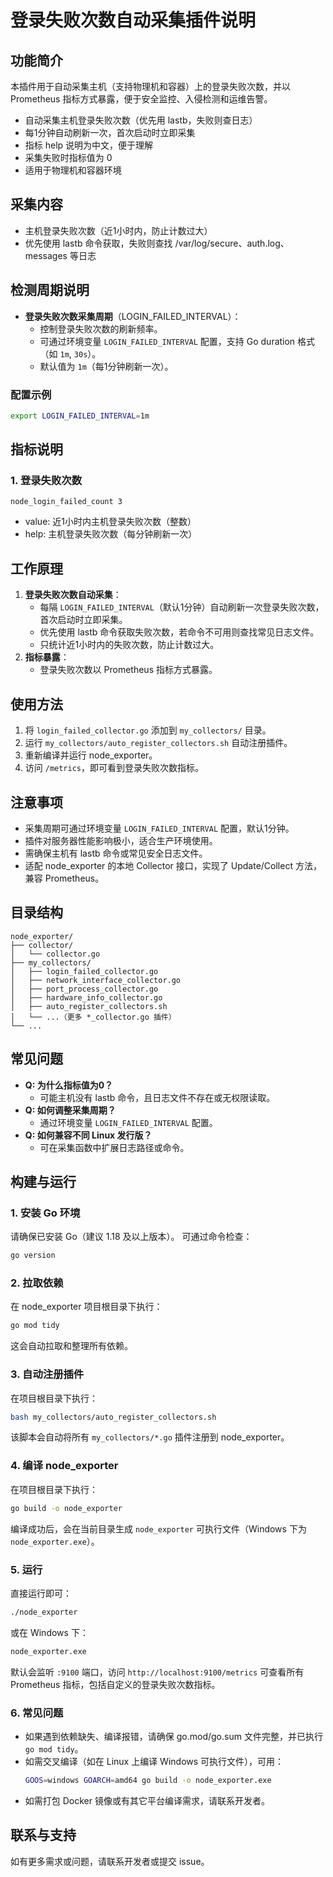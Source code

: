 # 登录失败次数自动采集插件说明

## 功能简介

本插件用于自动采集主机（支持物理机和容器）上的登录失败次数，并以 Prometheus 指标方式暴露，便于安全监控、入侵检测和运维告警。

- 自动采集主机登录失败次数（优先用 lastb，失败则查日志）
- 每1分钟自动刷新一次，首次启动时立即采集
- 指标 help 说明为中文，便于理解
- 采集失败时指标值为 0
- 适用于物理机和容器环境

## 采集内容

- 主机登录失败次数（近1小时内，防止计数过大）
- 优先使用 lastb 命令获取，失败则查找 /var/log/secure、auth.log、messages 等日志

## 检测周期说明

- **登录失败次数采集周期**（LOGIN_FAILED_INTERVAL）：
  - 控制登录失败次数的刷新频率。
  - 可通过环境变量 `LOGIN_FAILED_INTERVAL` 配置，支持 Go duration 格式（如 `1m`, `30s`）。
  - 默认值为 `1m`（每1分钟刷新一次）。

### 配置示例

```sh
export LOGIN_FAILED_INTERVAL=1m
```

## 指标说明

### 1. 登录失败次数
```
node_login_failed_count 3
```
- value: 近1小时内主机登录失败次数（整数）
- help: 主机登录失败次数（每分钟刷新一次）

## 工作原理

1. **登录失败次数自动采集**：
   - 每隔 `LOGIN_FAILED_INTERVAL`（默认1分钟）自动刷新一次登录失败次数，首次启动时立即采集。
   - 优先使用 lastb 命令获取失败次数，若命令不可用则查找常见日志文件。
   - 只统计近1小时内的失败次数，防止计数过大。
2. **指标暴露**：
   - 登录失败次数以 Prometheus 指标方式暴露。

## 使用方法

1. 将 `login_failed_collector.go` 添加到 `my_collectors/` 目录。
2. 运行 `my_collectors/auto_register_collectors.sh` 自动注册插件。
3. 重新编译并运行 node_exporter。
4. 访问 `/metrics`，即可看到登录失败次数指标。

## 注意事项

- 采集周期可通过环境变量 `LOGIN_FAILED_INTERVAL` 配置，默认1分钟。
- 插件对服务器性能影响极小，适合生产环境使用。
- 需确保主机有 lastb 命令或常见安全日志文件。
- 适配 node_exporter 的本地 Collector 接口，实现了 Update/Collect 方法，兼容 Prometheus。

## 目录结构

```
node_exporter/
├── collector/
│   └── collector.go
├── my_collectors/
│   ├── login_failed_collector.go
│   ├── network_interface_collector.go
│   ├── port_process_collector.go
│   ├── hardware_info_collector.go
│   ├── auto_register_collectors.sh
│   └── ...（更多 *_collector.go 插件）
└── ...
```

## 常见问题

- **Q: 为什么指标值为0？**
  - 可能主机没有 lastb 命令，且日志文件不存在或无权限读取。
- **Q: 如何调整采集周期？**
  - 通过环境变量 `LOGIN_FAILED_INTERVAL` 配置。
- **Q: 如何兼容不同 Linux 发行版？**
  - 可在采集函数中扩展日志路径或命令。

## 构建与运行

### 1. 安装 Go 环境

请确保已安装 Go（建议 1.18 及以上版本）。
可通过命令检查：
```sh
go version
```

### 2. 拉取依赖

在 node_exporter 项目根目录下执行：
```sh
go mod tidy
```
这会自动拉取和整理所有依赖。

### 3. 自动注册插件

在项目根目录下执行：
```sh
bash my_collectors/auto_register_collectors.sh
```
该脚本会自动将所有 `my_collectors/*.go` 插件注册到 node_exporter。

### 4. 编译 node_exporter

在项目根目录下执行：
```sh
go build -o node_exporter
```
编译成功后，会在当前目录生成 `node_exporter` 可执行文件（Windows 下为 `node_exporter.exe`）。

### 5. 运行

直接运行即可：
```sh
./node_exporter
```
或在 Windows 下：
```sh
node_exporter.exe
```

默认会监听 `:9100` 端口，访问 `http://localhost:9100/metrics` 可查看所有 Prometheus 指标，包括自定义的登录失败次数指标。

### 6. 常见问题

- 如果遇到依赖缺失、编译报错，请确保 go.mod/go.sum 文件完整，并已执行 `go mod tidy`。
- 如需交叉编译（如在 Linux 上编译 Windows 可执行文件），可用：
  ```sh
  GOOS=windows GOARCH=amd64 go build -o node_exporter.exe
  ```
- 如需打包 Docker 镜像或有其它平台编译需求，请联系开发者。

## 联系与支持

如有更多需求或问题，请联系开发者或提交 issue。 